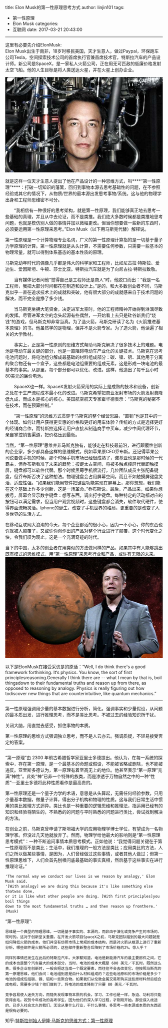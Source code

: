 title: Elon Musk的第一性原理思考方式
author: linjin101
tags:
  - 第一性原理
  - Elon Musk
categories:
  - 互联网
date: 2017-03-21 20:43:00
---
这里有必要先介绍ElonMusk:   
Elon Musk出生于南非，18岁时移民美国，天才生意人，做过Paypal，环保跑车公司Tesla，空间探索技术公司的首席执行官兼首席技术官，特斯拉汽车的产品设计师。新公司是SpaceX，是一家私人火箭公司，正在用无可匹敌的低廉价格发射太空飞船。他的人生目标是将人类送达火星，并在火星上创办企业。
 
![image](/images/v2-ff583ccb9430a404fe47dd430b7b3a16_b.jpg)

就是这样一位天才生意人提出了他在产品设计的一种思维方式，叫****“第一性原理”****：打破一切知识的藩篱，回归到事物本源去思考基础性的问题，在不参照经验或其它的情况下，从物质/世界的最本源出发思考事物/系统。这与他的物理学出身和工程师思维密不可分。

　　“我相信有一种很好的思考架构，就是第一性原理，我们能够真正地去思考一些基础的真理，并且从中去论证，而不是类推。我们绝大多数时候都是类推地思考问题，也就是模仿别人做的事情并加以微幅更改。但当你想要做一些新的东西时，必须要运用第一性原理来思考。”Elon Musk（以下用马斯克代替）解释说。

第一性原理是一个计算物理专业名词，广义的第一性原理计算指的是一切基于量子力学原理的计算。第一性原理就是从头计算，不需要任何参数，只需要一些基本的物理常量，就可以得到体系基态的基本性质的原理。

马斯克幼年时代的偶像几乎都是伟大的科学家和工程师，比如尼古拉·特斯拉、爱迪生、爱因斯坦、牛顿、莎士比亚。特斯拉汽车就是为了向尼古拉·特斯拉致敬。

　　当有媒体记者问他“觉得自己是工程师还是商人”时，他脱口而出：“我是一名工程师，我把大部分时间都花在制造和设计上。”是的，和大多数创业者不同，马斯克似乎一直在追求技术上的成就和突破，他有很大部分的成就感来自于技术问题的解决，而不完全是挣了多少钱。

　　当马斯克坐拥大笔资金，决定进军太空时，他的工程师精神开始得到淋漓尽致的发挥。尽管进军太空的念头起源有些偶然，一开始看上去只是硅谷新贵们“烧钱”的游戏，但马斯克却非常当真。为了造火箭，马斯克研读了名为《火箭推进基本原理》的书。他虽然学的是物理，但并不是火箭专家。为了造火箭，他读遍了相关的大学教材。

　　事实上，正是第一性原则的思维方式帮助马斯克解决了很多技术上的难题。电池是电动车最关键的部分，也是一直阻碍电动车产业化的关键技术。马斯克在思考电池问题时，将电池组分解成最基础的材料组成部分：碳、镍、铝、其他用于分离的聚合物还有一个盒子，这些都是电池组重要的组成元素，这是形成一块电池的最基本的事实。从那里，每个部分都可以优化、改进。这样，他造出了每千瓦小时80美元的廉价电池。

　　SpaceX也一样。SpaceX发射火箭采用的实际上是成熟的技术和设备，创新之处在于生产流程成本最小化的改进。马斯克希望把商业发射市场的火箭发射费降低九成，而成本是核心的核心。美国航空航天专家霍华德表示：“马斯克的秘密不在技术，而在预算控制。”

　　“第一性原理”的思维方式贯穿于马斯克的整个经营思路，“直销”也是其中的一个体现。如何让用户获得更实惠的价格和更好的用车体验？传统的方式是选择更好的经销商合作，而特斯拉选择让用户直接从制造商手中买车，减少中间代理环节，亲自掌控销售渠道，把价格压到最低。

当然，“第一性原理”思维并非马斯克独有，能够走在科技最前沿，进行颠覆性创新的企业家，多少都具备这样的思维模式，例如苹果原CEO乔布斯。还记得苹果公司说要做手机的时候，那个时候手机市场已经很成熟了，诺基亚也是那时候的一代霸主，但乔布斯看准了未来的趋势：按键太占空间，将被多触点控屏代替即触摸屏，键盘都可以软件代替。那个时候黑莓手机很流行，几位团队成员主张配备键盘，但乔布斯否决了这种想法。物理键盘会占用屏幕空间，而且不如触摸屏键盘灵活、适应性强。“如果我们能用软件把键盘功能实现在屏幕上，那你想想，我们能在这个基础上作多少创新，这是一场革命。”乔布斯说。最后，产品出来，如果你想拨号，屏幕会显示数字键盘：想写东西，调出打字键盘。每种特定的活动都对应的按钮可以满足需求，但当用户观赏视频时，这些键盘都会消失，软件取代硬件，使得界面流畅灵活。Iphone的诞生，改变了手机世界的格局，更重要的是改变了人类世界的生活方式。

在移动互联网大浪潮的今天，每个企业都活的很小心，因为一不小心，你的东西也许就被人颠覆了，又或许你创作出的产品对整个行业进行了颠覆，这个时代变化之快，令我们叹为观止。这是一个充满奇迹的时代。

当下的中国，太多的创业者在用类似的方法做同样的产品，如果其中有人能够跳出既有模式的思维模式，用“第一性原理”来思考行业和产品，或许有无限的未来。
![image](/images/v2-cb203a31330e0ef28bfc584318e2ed70_b.jpg)

以下是ElonMusk在接受采访是的原话：“Well, I do think there's a good framework forthinking. It‘s physics. You know, the sort of first principlesreasoning.Generally I think there are -- what I mean by that is, boil thingsdown to their fundamental truths and reason up from there, as opposed to reasoning by analogy. Physics is really figuring out how todiscover new things that are counterintuitive, like quantum mechanics.”


------------------------------------------------------------------------------------
 第一性原理强调用少量的基本数据进行分析，简化。强调事实和少量假设，从问题的最本质出发，进行推理思考，而不是类比思考。不被过去的经验知识所干扰。

关闭大脑，用直觉去感受，抓住事物的本质。

第一性原理的思维方式强调独立思考，而不是人云亦云。强调质疑，不轻易接受否定的答案。

------------------------------------------------------------------------------------
“第一原理”由 2300 年前古希腊哲学家亚里士多德提出。他认为，在每一系统的探索中，存在第一原理，是一个最基本的命题或假设，不能被省略或删除，也不能被违反。亚里斯多德认为，第一原理有着至高无上的地位。他甚至表示“第一原理”充满“神性”。此处“神”已非一个特殊的族类，而是渗透于万物自然之中的一种“性质”—亚里士多德将此种性质看作是最高贵的。

第一性原理还是一个量子力学的术语，意思是从头算起，无需任何经验参数，只用少量基本数据，做量子计算，得出分子机构和物理的性质。这与我们日常生活中惯用的类比推理方式迥异。类比也是一种重要的逻辑思维和推理法，指运用已经有的知识和经验将陌生的，不熟悉的的问题与平时熟悉的问题进行类比，尝试找到解决的方法。


在创业之前，马斯克曾申请了斯坦福大学的应用物理学博士学位，有望成为一名物理学家。但没过几天他就放弃了。然而，物理学给他最大的影响则是“第一性原理思考模式”：一种不断追问事情本质思考模式。正如他说：“我觉得问题关键在于第一性原理而不是类比；生活中，我们推理的一般方法是类比；应用类比的方法，人们之所以做某些事情，是因为，人们曾经做过这些事情，或者其他人做过；但第一性原理思维下，人们会首先刨根问底最基础的事实真相，然后基于这些事实在进行推理论证。”

	'The normal way we conduct our lives is we reason by analogy,' Elon Musk said.
	'[With analogy] we are doing this because it's like something else thatwas done, 
	or it is like what other people are doing. [With first principles]you boil things 
	down to the most fundamental truths … and then reason up fromthere.'
	(Musk)

“第一性原理”:   

	思维是一个典型的物理思维，一切是基于事实的、本源的，而非由于演化或竞争产生的市场的、现时的。这对于创新至关重要。在开发火箭项目SpaceX之初，马斯克团队碰到的最大问题就是如何降低火箭的成本。他们并没有仿照市场上常规的成本结构，而是对火箭从根源上进行了重新分析，哪些部件是火箭所必须的，这些部件重新整合后降到了市场价格的2%。惊人乎？

	同样的事情还发生在此后的特斯拉汽车。大家都知道，电池是新能源汽车的最主要部件之间，它的成本也是整个汽车最大的成本部分。当时，电池的成本大概是 600 美元／千瓦时。既然这么贵，很多企业在创新时，一般会把这当成一个既定要素，而往往不会去改变它。但按照马斯克的第一原理思维，他们会问：电池组到底是由什么材料组成的？这些电池原料的市场价格是多少？电池的组成包括碳、镍、铝和一些聚合物。如果我们从伦敦金属交易所购买这些原材料然后组合成电视，需要多少钱？他们做到了，将电池的成本降到了只要 80 美元／千瓦时。

	竞争容易使人迷失方向，而错失发现事物本质的机会。学习、工作也是一样，急迫、功利将只能获得皮毛。祝贺今年成功的高考学生，因为他们的深入学习过程，才刚刚开始。那些误入歧途的、已步入社会太久的我们，无论从事什么行业，干什么事情，多思考一些本源或本质的东西还是很有必要的。

知乎:[特斯拉创始人伊隆·马斯克的思维方式：第一性原理](https://zhuanlan.zhihu.com/p/25625003)